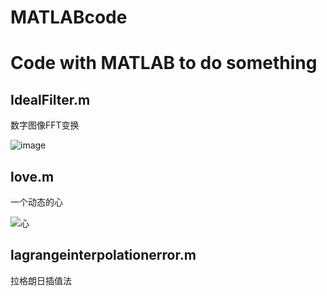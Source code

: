 # MATLABcode
# Code with MATLAB to do something
## IdealFilter.m
数字图像FFT变换

![image](https://user-images.githubusercontent.com/94292494/143592945-bc24f484-03b3-43e8-af2b-57b4576f2aa1.png)

## love.m
一个动态的心

![心](https://user-images.githubusercontent.com/94292494/143664587-72caaf9a-23c6-4d0f-85ce-36272b4e171c.gif)

## lagrangeinterpolationerror.m
拉格朗日插值法

